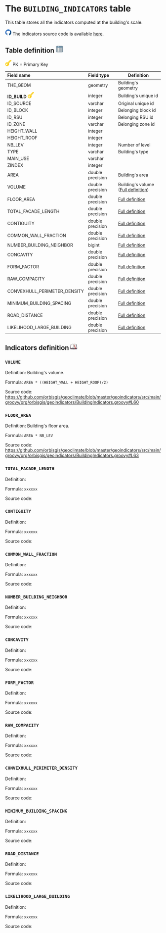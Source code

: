 # The `BUILDING_INDICATORS` table

This table stores all the indicators computed at the building's scale.

![](./images/icons/github.png) The indicators source code is available [here](https://github.com/orbisgis/geoclimate/blob/master/geoindicators/src/main/groovy/org/orbisgis/geoindicators/BuildingIndicators.groovy).



## Table definition ![](./images/icons/table.png)

![](./images/icons/pk.png) PK = Primary Key

| Field name   | Field type       | Definition         |
| :----------- | :--------------- | ------------------ |
| THE_GEOM       | geometry          | Building's geometry |
| **ID_BUILD** ![](./images/icons/pk.png) | integer | Building's unique id |
| ID_SOURCE | varchar | Original unique id |
| ID_BLOCK | integer | Belonging block id |
| ID_RSU | integer | Belonging RSU id |
| ID_ZONE | varchar | Belonging zone id |
| HEIGHT_WALL | integer |  |
| HEIGHT_ROOF | integer |  |
| NB_LEV | integer | Number of level |
| TYPE | varchar | Building's type |
| MAIN_USE | varchar |  |
| ZINDEX | integer |  |
| AREA | double precision | Building's area |
| VOLUME | double precision | Building's volume ([Full definition](#VOLUME)) |
| FLOOR_AREA | double precision | [Full definition](#FLOOR_AREA) |
| TOTAL_FACADE_LENGTH | double precision | [Full definition](#TOTAL_FACADE_LENGTH) |
| CONTIGUITY | double precision | [Full definition](#CONTIGUITY) |
| COMMON_WALL_FRACTION | double precision | [Full definition](#COMMON_WALL_FRACTION) |
| NUMBER_BUILDING_NEIGHBOR | bigint | [Full definition](#NUMBER_BUILDING_NEIGHBOR) |
| CONCAVITY | double precision | [Full definition](#CONCAVITY) |
| FORM_FACTOR | double precision | [Full definition](#FORM_FACTOR) |
| RAW_COMPACITY | double precision | [Full definition](#RAW_COMPACITY) |
| CONVEXHULL_PERIMETER_DENSITY | double precision | [Full definition](#CONVEXHULL_PERIMETER_DENSITY) |
| MINIMUM_BUILDING_SPACING | double precision | [Full definition](#MINIMUM_BUILDING_SPACING) |
| ROAD_DISTANCE | double precision | [Full definition](#ROAD_DISTANCE) |
| LIKELIHOOD_LARGE_BUILDING | double precision | [Full definition](#LIKELIHOOD_LARGE_BUILDING) |

## Indicators definition  ![](./images/icons/dico.png)



### `VOLUME`

Definition: Building's volume.

Formula: `AREA * ((HEIGHT_WALL + HEIGHT_ROOF)/2)`

Source code: https://github.com/orbisgis/geoclimate/blob/master/geoindicators/src/main/groovy/org/orbisgis/geoindicators/BuildingIndicators.groovy#L60

### `FLOOR_AREA`

Definition: Building's floor area.

Formula: `AREA * NB_LEV`

Source code: https://github.com/orbisgis/geoclimate/blob/master/geoindicators/src/main/groovy/org/orbisgis/geoindicators/BuildingIndicators.groovy#L63



### `TOTAL_FACADE_LENGTH`

Definition: 

Formula: `xxxxxx`

Source code:



### `CONTIGUITY`

Definition: 

Formula: `xxxxxx`

Source code:



### `COMMON_WALL_FRACTION`

Definition: 

Formula: `xxxxxx`

Source code:



### `NUMBER_BUILDING_NEIGHBOR`

Definition: 

Formula: `xxxxxx`

Source code:



### `CONCAVITY`

Definition: 

Formula: `xxxxxx`

Source code:



### `FORM_FACTOR`

Definition: 

Formula: `xxxxxx`

Source code:



### `RAW_COMPACITY`

Definition: 

Formula: `xxxxxx`

Source code:



### `CONVEXHULL_PERIMETER_DENSITY`

Definition: 

Formula: `xxxxxx`

Source code:



### `MINIMUM_BUILDING_SPACING`

Definition: 

Formula: `xxxxxx`

Source code:



### `ROAD_DISTANCE`

Definition: 

Formula: `xxxxxx`

Source code:



### `LIKELIHOOD_LARGE_BUILDING`

Definition: 

Formula: `xxxxxx`

Source code:

